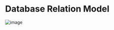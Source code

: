 # Database Relation Model

![image](https://github.com/DarkMed15/soen342-teamproject/blob/main/deliverables/assets/relational_db_model.png)
